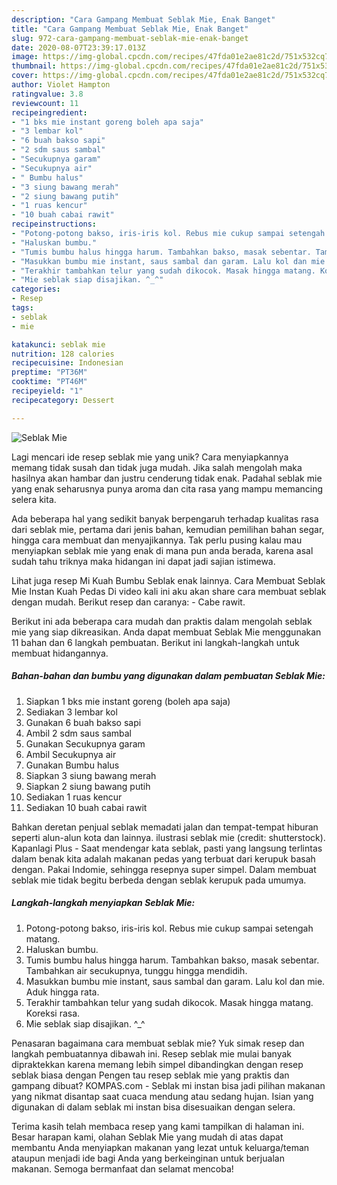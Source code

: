 ```yaml
---
description: "Cara Gampang Membuat Seblak Mie, Enak Banget"
title: "Cara Gampang Membuat Seblak Mie, Enak Banget"
slug: 972-cara-gampang-membuat-seblak-mie-enak-banget
date: 2020-08-07T23:39:17.013Z
image: https://img-global.cpcdn.com/recipes/47fda01e2ae81c2d/751x532cq70/seblak-mie-foto-resep-utama.jpg
thumbnail: https://img-global.cpcdn.com/recipes/47fda01e2ae81c2d/751x532cq70/seblak-mie-foto-resep-utama.jpg
cover: https://img-global.cpcdn.com/recipes/47fda01e2ae81c2d/751x532cq70/seblak-mie-foto-resep-utama.jpg
author: Violet Hampton
ratingvalue: 3.8
reviewcount: 11
recipeingredient:
- "1 bks mie instant goreng boleh apa saja"
- "3 lembar kol"
- "6 buah bakso sapi"
- "2 sdm saus sambal"
- "Secukupnya garam"
- "Secukupnya air"
- " Bumbu halus"
- "3 siung bawang merah"
- "2 siung bawang putih"
- "1 ruas kencur"
- "10 buah cabai rawit"
recipeinstructions:
- "Potong-potong bakso, iris-iris kol. Rebus mie cukup sampai setengah matang."
- "Haluskan bumbu."
- "Tumis bumbu halus hingga harum. Tambahkan bakso, masak sebentar. Tambahkan air secukupnya, tunggu hingga mendidih."
- "Masukkan bumbu mie instant, saus sambal dan garam. Lalu kol dan mie. Aduk hingga rata."
- "Terakhir tambahkan telur yang sudah dikocok. Masak hingga matang. Koreksi rasa."
- "Mie seblak siap disajikan. ^_^"
categories:
- Resep
tags:
- seblak
- mie

katakunci: seblak mie 
nutrition: 128 calories
recipecuisine: Indonesian
preptime: "PT36M"
cooktime: "PT46M"
recipeyield: "1"
recipecategory: Dessert

---
```



![Seblak Mie](https://img-global.cpcdn.com/recipes/47fda01e2ae81c2d/751x532cq70/seblak-mie-foto-resep-utama.jpg)

Lagi mencari ide resep seblak mie yang unik? Cara menyiapkannya memang tidak susah dan tidak juga mudah. Jika salah mengolah maka hasilnya akan hambar dan justru cenderung tidak enak. Padahal seblak mie yang enak seharusnya punya aroma dan cita rasa yang mampu memancing selera kita.

Ada beberapa hal yang sedikit banyak berpengaruh terhadap kualitas rasa dari seblak mie, pertama dari jenis bahan, kemudian pemilihan bahan segar, hingga cara membuat dan menyajikannya. Tak perlu pusing kalau mau menyiapkan seblak mie yang enak di mana pun anda berada, karena asal sudah tahu triknya maka hidangan ini dapat jadi sajian istimewa.

Lihat juga resep Mi Kuah Bumbu Seblak enak lainnya. Cara Membuat Seblak Mie Instan Kuah Pedas Di video kali ini aku akan share cara membuat seblak dengan mudah. Berikut resep dan caranya: - Cabe rawit.


Berikut ini ada beberapa cara mudah dan praktis dalam mengolah seblak mie yang siap dikreasikan. Anda dapat membuat Seblak Mie menggunakan 11 bahan dan 6 langkah pembuatan. Berikut ini langkah-langkah untuk membuat hidangannya.

<!--inarticleads1-->

##### Bahan-bahan dan bumbu yang digunakan dalam pembuatan Seblak Mie:

1. Siapkan 1 bks mie instant goreng (boleh apa saja)
1. Sediakan 3 lembar kol
1. Gunakan 6 buah bakso sapi
1. Ambil 2 sdm saus sambal
1. Gunakan Secukupnya garam
1. Ambil Secukupnya air
1. Gunakan  Bumbu halus
1. Siapkan 3 siung bawang merah
1. Siapkan 2 siung bawang putih
1. Sediakan 1 ruas kencur
1. Sediakan 10 buah cabai rawit


Bahkan deretan penjual seblak memadati jalan dan tempat-tempat hiburan seperti alun-alun kota dan lainnya. ilustrasi seblak mie (credit: shutterstock). Kapanlagi Plus - Saat mendengar kata seblak, pasti yang langsung terlintas dalam benak kita adalah makanan pedas yang terbuat dari kerupuk basah dengan. Pakai Indomie, sehingga resepnya super simpel. Dalam membuat seblak mie tidak begitu berbeda dengan seblak kerupuk pada umumya. 

<!--inarticleads2-->

##### Langkah-langkah menyiapkan Seblak Mie:

1. Potong-potong bakso, iris-iris kol. Rebus mie cukup sampai setengah matang.
1. Haluskan bumbu.
1. Tumis bumbu halus hingga harum. Tambahkan bakso, masak sebentar. Tambahkan air secukupnya, tunggu hingga mendidih.
1. Masukkan bumbu mie instant, saus sambal dan garam. Lalu kol dan mie. Aduk hingga rata.
1. Terakhir tambahkan telur yang sudah dikocok. Masak hingga matang. Koreksi rasa.
1. Mie seblak siap disajikan. ^_^


Penasaran bagaimana cara membuat seblak mie? Yuk simak resep dan langkah pembuatannya dibawah ini. Resep seblak mie mulai banyak dipraktekkan karena memang lebih simpel dibandingkan dengan resep seblak biasa dengan Pengen tau resep seblak mie yang praktis dan gampang dibuat? KOMPAS.com - Seblak mi instan bisa jadi pilihan makanan yang nikmat disantap saat cuaca mendung atau sedang hujan. Isian yang digunakan di dalam seblak mi instan bisa disesuaikan dengan selera. 

Terima kasih telah membaca resep yang kami tampilkan di halaman ini. Besar harapan kami, olahan Seblak Mie yang mudah di atas dapat membantu Anda menyiapkan makanan yang lezat untuk keluarga/teman ataupun menjadi ide bagi Anda yang berkeinginan untuk berjualan makanan. Semoga bermanfaat dan selamat mencoba!
